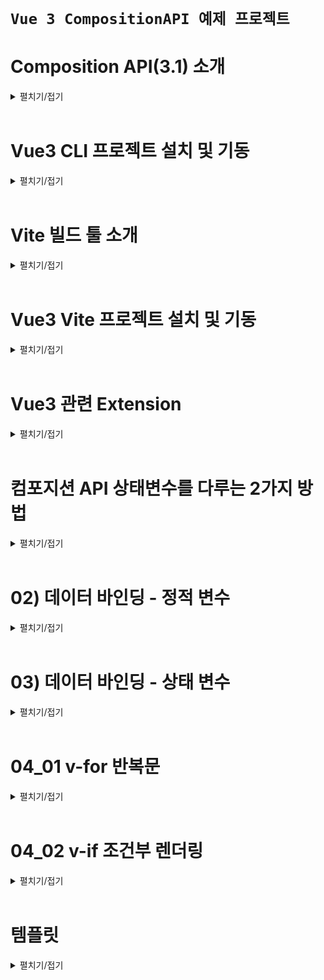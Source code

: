 # `Vue 3 CompositionAPI 예제 프로젝트`

# Composition API(3.1) 소개
<details>
<summary>펼치기/접기</summary>
<br>

## Composition API란?
기존 문법을 간결하게 다루게 해준다.  
vue 3.1 버전 이상에서 도입된 Composition API의 더욱 간소화된 문법을 소개한다.  
새로운 빌드 도구인 vite에서 기본 템플릿으로 제공하고 있다.  
공식 문서에서도 Composition API 사용을 권장하고 있다.  
주요 개선사항으로는 setup 기능으로 스크립트 작성 규칙을 단순화 시켰으며, 컴포넌트 관련 항목들, name, components 등 옵션등을 일일히 구분하지 않아도 된다.  
또한 export default 이하 데이터, 메소드, watch 등 또한 마찬가지로 따로 구분 필요 없이 한 곳에 작성 가능하다.  
상태 변수를 작성하는 문법이 변경되었으며, ref() 함수를 이용해 관리할 수 있다.  
라이프사이클 같은 경우도 함수로 작성하면 되며, onMounted로 이르만 변경되었다.

### 주요 개선 사항 정리
- setup 기능으로 스크립트 작성 규칙 단순화
- 옵션을 따로 구분할 필요 없이 한곳에서 작성
  - export default 이하 data, method, watch 등 구분 필요 없이 한곳에 작성 가능
- ref()로 상태변수 관리
- depfineProps로 prop 관리
### 실제 개선된 내용 코드 예시
- AS-IS
  ```vue
  <script>
    export default {
      name: 'AppComponent',
      data() {
        return {
          name: "APP",
          count: 0
        }
      },
      methods: {
        addCount() {
          count.value += 1;
        }
      },
      mounted() {
        console.log('mounted')
      },
    }
  </script>
  ```
- TO-BE
  ```vue
  <script setup>
    import { ref, onMounted } from 'vue';
    let name = ref('App');
    let count = ref(0);
    onMunted(() => {
      console.log('mounted')
    })
  </script>
  ```
</details>
<br>

# Vue3 CLI 프로젝트 설치 및 기동
<details>
<summary>펼치기/접기</summary>
<br>

## 필수 요소
- Node.js (LTS)
- IDE: VSC 등

## 터미널 
- vue/cli 설치 명령어 입력
  ```bash
  npm install -g @vue/cli
  ```
- Vue 프로젝트 생성
  ```bash
  vue create {프로젝트명}
  ```
- Vue 버전 선택 - 첫번째 Vue3 선택
  ```bash
  ? Please pic a preset: (Use arrow keys)
  > Default ( [Vue 3] babel, eslint)
    Default ( [Vue 2] babel, eslint)
    Manually select features
  ```
- 설치 완료 후 최종 터미널 통합 출력 내용
  ```bash
  Generating README.md...  

  Successfully Created project movie-info.  
  Get started with the following commands:  
  ```
- VSC 실행
  ```bash
  code .
  ```
- vue 프로젝트 node 개발서버 실행
  ```bash
  npm run serve
  ```
</details>
<br>

# Vite 빌드 툴 소개
<details>
<summary>펼치기/접기</summary>
<br>

Vue3로 넘어가면서 프로젝트를 만들고 빌드하던 기존 vue cli 대신 Vite를 사용할 수 있다.  
Vite는 FrontEnd 개발 툴로 Vue 뿐만 아니라 React등 다른 FrontEnd 개발 어디서든 사용이 가능하다.  
기존 Vue CLI와 마찬가지로 개발용 서버 기능과 배포를 위한 빌드 기능을 제공한다.  
Vite를 쓰는 이유는 배포를 위한 과정에서 코드를 통합하는 번들링 과정이 필요하며, 이때 기존과 다르게 `Naitve`(Naitve ESM based dev server) 방식으로 처리되어 구동 속도가 매우 빠르다.
![alt text](image.png)

</details>
<br>

# Vue3 Vite 프로젝트 설치 및 기동
<details>
<summary>펼치기/접기</summary>
<br>

## 필수 요소
- Node.js (LTS)
- IDE: VSC 등

## 터미널 
- 설치 명령어 입력
  ```bash
  vue create vite@latest
  ```
- 프로젝트명 입력
  ```bash
  √ Project name: ... vue-simple-basic
  ```
- framework 선택 : 2번째 vue 선택
  ```bash
  ? Select a framework: » - Use arrow-keys. Return to submit.
      Vanilla
  >   Vue
      React
      Preact
      Lit
      Svelte
      Solid
      Qwik
      Angular
      Others
  ```
- 사용 언어 선택
  ```bash
  ? Select a variant: » - Use arrow-keys. Return to submit.
      TypeScript
  >   JavaScript
      Official Vue Starter ↗
      Nuxt ↗
  ```

- 설치 완료 후 최종 터미널 통합 출력 내용
  ```bash
  PS C:\Programming\workspace_vs> npm create vite@latest
  Need to install the following packages:
    create-vite@6.2.0
  Ok to proceed? (y) y
  √ Project name: ... {프로젝트명}
  √ Select a framework: » Vue
  √ Select a variant: » JavaScript

  Scaffolding project in C:\Programming\workspace_vs\vue-simple-basic...

  Done. Now run:

    cd vue-simple-basic
    npm install
    npm run dev
  ```

- VSC 실행
  ```bash
  code .
  ```
- node module 패키지 설치
  ```bash
  npm install
  ```
- vue 프로젝트 node 개발서버 실행
  ```bash
  npm run dev
  ```
</details>
<br>

# Vue3 관련 Extension
<details>
<summary>펼치기/접기</summary>
<br>

- Volar (Vue Language Feature)
  - Vue
- Vue 3 snippets
  - hollowtree
</details>
<br>

# 컴포지션 API 상태변수를 다루는 2가지 방법
<details>
<summary>펼치기/접기</summary>
<br>

Vue3 Composition API를 사용할 때 상태변수를 다루는 2가지 방법이 있다.  
ref와 reactive가 있다.  

두개중 어떤것을 사용해야 할까?  
원시값에 해당하는 숫자, 문자열 등의 상태 변수를 만들기 위해서는 ref() 함수를 사용해야 하며, 객체를 만드는 경우는 ref 또는 reactive 모두 사용이 가능하다.  
ref의 경우는 숫자, 문자 타입을 자유롭게 담을 수 있으며 심지어 객체도 담을 수 있다.  

### ref
template 태그 영역에서는 변수 선언만으로 접근이 가능하다.  
그러나 script 태그 영역에서는 ref라는 객체 안에 은닉되어 있기 때문에 바로 접근할 수 없다.  
따라서 변수명 뒤에 value라는 속성을 통해 `변수명.value`와 같이 접근해야만 한다.  
변수명 뒤에 value라는 속성이 붙기 때문에 상태변수라는 것을 직관적으로 알 수 있는 장점이 있다.  

- ref 예제코드
  ```vue
  <script setup>
    import {reactive} from 'vue'
    const count = ref(0);
    const str = ref('hello');
    const obj = ref({name: 'YooHyeok'});

    console.log(count); // ref라는 객체 안에 은닉이 되어 있기 때문에 바로 접근할 수 없다.
    console.log(count.value); // 0 출력 - 항상 ref변수는 value라는 속성으로 접근해야 한다.
  </script>
  <template>
    <p>{{ count }}</p>
    <p>{{ str }}</p>
    <p>{{ obj.name }}</p>
  </template>
  ``` 

### reactive
ref변수와는 다르게 reactive는 바로 접근이 가능하다.
바로 접근이 가능하기 때문에 script 태그 영역에서 자바스크립트 순수 Object인지 Vue의 reactive에서 가져오는지 햇갈릴 수 있다.  

- reactive 예제코드
  ```vue
  <script setup>
    import {reactive} from 'vue'
    const reactiveObj = reactive({name: 'YooHyeok'});

    console.log(reactiveObj); // reactive는 바로 접근이 가능하다.
  </script>
  <template>
    <p>{{ reactiveObj.name }}</p>
  </template>
  ``` 

</details>
<br>

# 02) 데이터 바인딩 - 정적 변수
<details>
<summary>펼치기/접기</summary>
<br>

데이터를 화면에 출력하는 것을 데이터 바인딩이라 하며, 데이터가 변경되었을 때 화면에 업데이트 되어야 한다.  
이런것들을 리액티브한 value값들 이라고 한다.  
Vue에서는 정적인 변수값과 리액티브한 변수값이 있을 수 있다.  

v-bind 디렉티브를 통한 데이터 바인딩으로 속성값이나, 텍스트노드 값들을 표시할 수 있다.  

특정 태그의 style등의 속성에 바인딩 하기 위해서는 v-bind를 통해 `v-bind:속성명="변수명"` 형태로 바인딩한다.  
텍스트노드의 경우 vue의 mustache 문법을 통해 `{{ 변수명 }}` 형태로 바인딩 한다.  
이는 vue2에서의 문법과 동일하다.  

vue2와의 차이점이라면 변수 선언이다.  
vue2에서는 정적 변수 선언시 export default {} 영역 바깥 상단에 변수를 선언해야 했다.  

## Vue2 예시코드
- components/Chapter02.vue
  ```vue
  <script>
    const myStyle = { color: 'red' } /* 정적 변수 */
    const title = "Chapter2" /* 정적 변수 */
    export default {
      name: "Chapter02"
    }    
  </script>
  <template>
    <h1 v-bind:style="myStyle"> <!-- style 속성에 바인딩 -->
      {{ title }} <!-- mustach 문법 활용 텍스트노드 바인딩 -->
    </h1>
  </template>
  ```

## Vue3 예시코드
- components/Chapter02.vue
  ```vue
  <script setup>
    import { ref } from 'vue';
    const myStyle = { color: 'red' } /* 정적 변수 */
    const title = "Chapter2" /* 정적 변수 */
  </script>
  <template>
    <h1 v-bind:style="myStyle"> <!-- style 속성에 바인딩 -->
      {{ title }} <!-- mustach 문법 활용 텍스트노드 바인딩 -->
    </h1>
  </template>
  ```
</details>
<br>

# 03) 데이터 바인딩 - 상태 변수
<details>
<summary>펼치기/접기</summary>
<br>

데이터 바인딩시 일반 변수를 사용하기도 하지만 값이 변했을 때 동시에 화면에 업데이트 되도록 반응성을 주기 위해서는 상태 변수를 사용해야 한다.  
일반 정적 변수와 상태 변수의 차이점에 대해 알아보자.  

먼저 일반 변수는 반응성을 갖지 않으며 값이 변경되더라도 화면이 자동으로 갱신되지는 않는다.  
예를들어 버튼을 클릭했을 때 값이 증가해서 화면에 업데이트 되는 로직을 구현해본다.  
- Chapter04.vue
  ```vue
  <script setup>
    let count = 0;
    const increment = () => {
      count++;
      alert(count)
    }
  </script>
  <template>
    <p>count: {{ count }}</p>
    <button @click="increment">Count++</button>
  </template>
  ```
일반 정적 변수는 값에 대한 추적이 발생되지 않으므로, 다시말해 vue에서 변경을 감지하지 않으므로 실제로 변경은 되지만 템플릿에는 반영되지 않는다.  


## ref 상태 변수 적용  
- Chapter04.vue
  ```vue
  <script setup>
    import { ref } from 'vue';
    const refCount = ref(0);
    const increment = () => {
      refCount.value++;
    }
  </script>
  <template>
    <p>refCount: {{ refCount }}</p>
    <button @click="increment">Count++</button>
  </template>
  ```

## 예외 현상
만약 정적 변수와 상태 변수 모두 템플릿에 선언한 뒤, 동일 시점의 트리거에 두 변수 모두 변경 될 경우 정적 변수도 함께 업데이트 된다.  
이는 상태변수가 변경될때 리랜더링 되면서, 정적 변수에 대한 변경된 값도 함께 반영이 되는것이다.  
단 값에대한 추적 즉, 값 변경에 대한 감지는 상태변수에만 해당된다.  
상태변수의 값 변경이 감지가 되어 리랜더링되면서, 변경된 정적 변수 값도 함께 새롭게 반영된 것이다.  

- Chapter04.vue
  ```vue
  <script setup>
    import { ref } from 'vue';
    let count = 0;
    const refCount = ref(0);
    const increment = () => {
      count++;
      refCount.value++;
      alert(count)
    }
  </script>
  <template>
    <p>count: {{ count }}</p>
    <p>refCount: {{ refCount }}</p>
    <button @click="increment">Count++</button>
  </template>
  ```

template에서 반응형 변수를 제거할 경우 Vue는 해당 변수를 더이상 추적하지 않게 된다.  
따라서 정적 count 변수는 반응형으로 동작하지 않게 된다.  
이는 Vue의 반응형 시스템이 템플릿에서 사용된 변수만 추적하기 때문이다.  
- Chapter04.vue
  ```vue
  <script setup>
    import { ref } from 'vue';
    let count = 0;
    const refCount = ref(0);
    const increment = () => {
      count++;
      refCount.value++;
      alert(count)
    }
  </script>
  <template>
    <p>count: {{ count }}</p>
    <button @click="increment">Count++</button>
  </template>
  ```
</details>
<br>

# 04_01 v-for 반복문
<details>
<summary>펼치기/접기</summary>
<br>

vue2에서 사용법과 동일하다.  
단, 특정 이벤트 트리거의 데이터 조작을 통해 목록을 구성하는 list 변수의 값 변화에 의해 리렌더링이 발생 한다면 컴포지션 API를 사용하는 vue3 에서는 상태 변수를 사용해야 한다.

- src/Chapter04_01.vue
  ```vue
  <script setup>
    const foodObjs = [
      { id: 1, name: 'apple' },
      { id: 2, name: 'banana' },
      { id: 3, name: 'mango' }
    ]
  </script>
  <template>
    <h1>반복문</h1>
    <ul>
      <li 
        v-for="(food) in foodObjs"
        :key="food.id"
      >
        {{ food.id }}: {{ food.name }}
      </li>
    </ul>
  </template>
  ```

</details>
<br>

# 04_02 v-if 조건부 렌더링
<details>
<summary>펼치기/접기</summary>
<br>

vue2에서 사용법과 동일하다.
단, 조건을 구성하는 값 변화에 의한 리랜더링을 통해 작동되기 때문에 조건에 바인딩되는 변수의 경우 컴포지션 API를 사용하는 vue3 에서는 상태 변수를 사용해야 한다.
- src/Chapter04_02.vue
  ```vue
  <script setup>
  import { ref } from 'vue';

  const isOpen = ref(true);
  const closeModal = () => {
    isOpen.value = false
  }

  </script>
  <template>
    <h1>조건부 랜더링(Conditional Redering)</h1>
    <div class="modal" v-if="isOpen">
      <h2>Notice</h2>
      <p>50% off today</p>
      <button @click="isOpen=false">close</button>
      <button @click="closeModal">close</button>
    </div>
  </template>
  <style scoped>
  .modal {
    background-color: #ccc;
    padding: 1rem;
    h2 { margin: 0; color: red; }
  }
  </style>
  ```

</details>
<br>

# 템플릿
<details>
<summary>펼치기/접기</summary>
<br>

</details>
<br>

